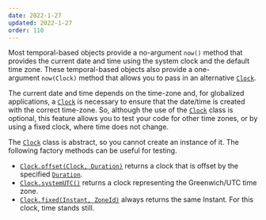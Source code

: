 ```yaml
---
date: 2022-1-27
updated: 2022-1-27
order: 110
---
```

Most temporal-based objects provide a no-argument `now()` method that provides the current date and time using the system clock and the default time zone. These temporal-based objects also provide a one-argument `now(Clock)` method that allows you to pass in an alternative [`Clock`](https://docs.oracle.com/en/java/javase/22/docs/api/java.base/java/time/Clock.html).

The current date and time depends on the time-zone and, for globalized applications, a [`Clock`](https://docs.oracle.com/en/java/javase/22/docs/api/java.base/java/time/Clock.html) is necessary to ensure that the date/time is created with the correct time-zone. So, although the use of the [`Clock`](https://docs.oracle.com/en/java/javase/22/docs/api/java.base/java/time/Clock.html) class is optional, this feature allows you to test your code for other time zones, or by using a fixed clock, where time does not change.

The [`Clock`](https://docs.oracle.com/en/java/javase/22/docs/api/java.base/java/time/Clock.html) class is abstract, so you cannot create an instance of it. The following factory methods can be useful for testing.

- [`Clock.offset(Clock, Duration)`](https://docs.oracle.com/en/java/javase/22/docs/api/java.base/java/time/Clock.html#offset(java.time.Clock,java.time.Duration)) returns a clock that is offset by the specified [`Duration`](https://docs.oracle.com/en/java/javase/22/docs/api/java.base/java/time/Duration.html).
- [`Clock.systemUTC()`](https://docs.oracle.com/en/java/javase/22/docs/api/java.base/java/time/Clock.html#systemUTC()) returns a clock representing the Greenwich/UTC time zone.
- [`Clock.fixed(Instant, ZoneId)`](https://docs.oracle.com/en/java/javase/22/docs/api/java.base/java/time/Clock.html#fixed(java.time.Instant,java.time.ZoneId)) always returns the same Instant. For this clock, time stands still.
